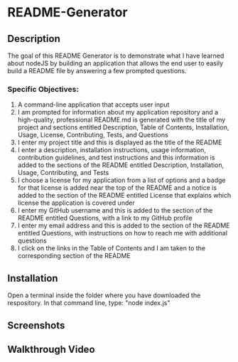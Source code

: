 # README-Generator

## Description
The goal of this README Generator is to demonstrate what I have learned about nodeJS by building an application that allows the end user to easily build a README file by answering a few prompted questions.

### Specific Objectives:
1.  A command-line application that accepts user input
2.  I am prompted for information about my application repository and a high-quality, professional README.md is generated with the title of my project and sections entitled Description, Table of Contents, Installation, Usage, License, Contributing, Tests, and Questions
3. I enter my project title and this is displayed as the title of the README
4. I enter a description, installation instructions, usage information, contribution guidelines, and test instructions and this information is added to the sections of the README entitled Description, Installation, Usage, Contributing, and Tests
5. I choose a license for my application from a list of options and a badge for that license is added near the top of the README and a notice is added to the section of the README entitled License that explains which license the application is covered under
6.  I enter my GitHub username and this is added to the section of the README entitled Questions, with a link to my GitHub profile
7. I enter my email address and this is added to the section of the README entitled Questions, with instructions on how to reach me with additional questions
8. I click on the links in the Table of Contents and I am taken to the corresponding section of the README


## Installation
Open a terminal inside the folder where you have downloaded the respository. In that command line, type: "node index.js"


## Screenshots



## Walkthrough Video 
